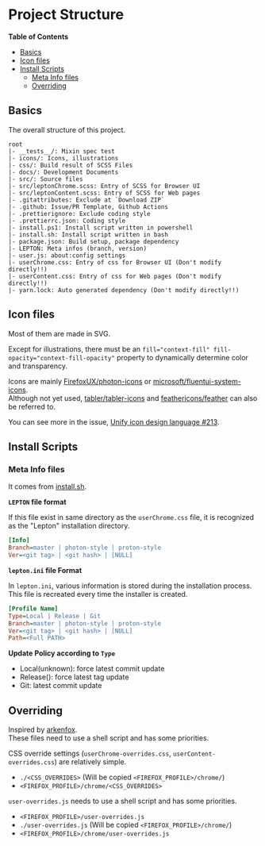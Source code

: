 # Project Structure

<!-- markdown-toc start - Don't edit this section. Run M-x markdown-toc-refresh-toc -->
**Table of Contents**

- [Basics](#basics)
- [Icon files](#icon-files)
- [Install Scripts](#install-scripts)
  * [Meta Info files](#meta-info-files)
  * [Overriding](#overriding)

<!-- markdown-toc end -->

## Basics
The overall structure of this project.

```
root
|- __tests__/: Mixin spec test
|- icons/: Icons, illustrations
|- css/: Build result of SCSS Files
|- docs/: Development Documents
|- src/: Source files
|- src/leptonChrome.scss: Entry of SCSS for Browser UI
|- src/leptonContent.scss: Entry of SCSS for Web pages
|- .gitattributes: Exclude at `Download ZIP`
|- .github: Issue/PR Template, Github Actions
|- .prettierignore: Exclude coding style
|- .prettierrc.json: Coding style
|- install.ps1: Install script written in powershell
|- install.sh: Install script written in bash
|- package.json: Build setup, package dependency
|- LEPTON: Meta infos (branch, version)
|- user.js: about:config settings
|- userChrome.css: Entry of css for Browser UI (Don't modify directly!!)
|- userContent.css: Entry of css for Web pages (Don't modify directly!!)
|- yarn.lock: Auto generated dependency (Don't modify directly!!)
```

## Icon files

Most of them are made in SVG.

Except for illustrations, there must be an `fill="context-fill" fill-opacity="context-fill-opacity"` property to dynamically determine color and transparency.

Icons are mainly [FirefoxUX/photon-icons](https://github.com/FirefoxUX/photon-icons)
or [microsoft/fluentui-system-icons](https://github.com/microsoft/fluentui-system-icons).  
Although not yet used, [tabler/tabler-icons](https://github.com/tabler/tabler-icons) and [feathericons/feather](https://github.com/feathericons/feather) can also be referred to.

You can see more in the issue, [Unify icon design language #213](https://github.com/black7375/Firefox-UI-Fix/issues/213).

## Install Scripts
### Meta Info files

It comes from [install.sh](https://github.com/black7375/Firefox-UI-Fix/blob/01ae88bf2c4710e1f364d9eb2901ca2b722cefe7/install.sh#L442).

**`LEPTON` file format**

If this file exist in same directory as the `userChrome.css` file,
it is recognized as the "Lepton" installation directory.

```ini
[Info]
Branch=master | photon-style | proton-style
Ver=<git tag> | <git hash> | [NULL]
```

**`lepton.ini` file Format**

In `lepton.ini`, various information is stored during the installation process.\
This file is recreated every time the installer is created.

```ini
[Profile Name]
Type=Local | Release | Git
Branch=master | photon-style | proton-style
Ver=<git tag> | <git hash> | [NULL]
Path=<Full PATH>
```

**Update Policy according to `Type`**
- Local(unknown): force latest commit update
- Release(<git tag>): force latest tag update
- Git<git hash>: latest commit update

## Overriding

Inspired by [arkenfox](https://github.com/arkenfox/user.js/wiki/3.1-Overrides).  
These files need to use a shell script and has some priorities.

CSS override settings (`userChrome-overrides.css`, `userContent-overrides.css`) are relatively simple.
- `./<CSS_OVERRIDES>` (Will be copied `<FIREFOX_PROFILE>/chrome/`)
- `<FIREFOX_PROFILE>/chrome/<CSS_OVERRIDES>`

`user-overrides.js` needs to use a shell script and has some priorities.
- `<FIREFOX_PROFILE>/user-overrides.js`
- `./user-overrides.js` (Will be copied `<FIREFOX_PROFILE>/chrome/`)
- `<FIREFOX_PROFILE>/chrome/user-overrides.js`
